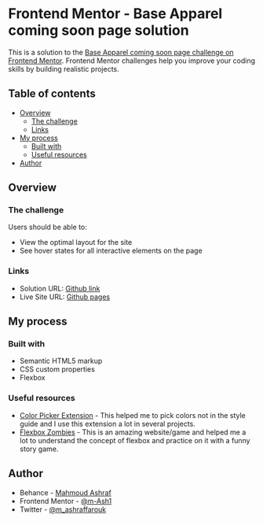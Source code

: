 # Frontend Mentor - Base Apparel coming soon page solution

This is a solution to the [Base Apparel coming soon page challenge on Frontend Mentor](https://www.frontendmentor.io/challenges/base-apparel-coming-soon-page-5d46b47f8db8a7063f9331a0). Frontend Mentor challenges help you improve your coding skills by building realistic projects. 
## Table of contents

- [Overview](#overview)
  - [The challenge](#the-challenge)
  - [Links](#links)
- [My process](#my-process)
  - [Built with](#built-with)
  - [Useful resources](#useful-resources)
- [Author](#author)


## Overview

### The challenge

Users should be able to:

- View the optimal layout for the site 
- See hover states for all interactive elements on the page

### Links

- Solution URL: [Github link](https://github.com/m-Ash1/base-apparel-coming-soon)
- Live Site URL: [Github pages](https://m-ash1.github.io/base-apparel-coming-soon/)

## My process

### Built with

- Semantic HTML5 markup
- CSS custom properties
- Flexbox


### Useful resources

- [Color Picker Extension](https://chrome.google.com/webstore/detail/colorpick-eyedropper/ohcpnigalekghcmgcdcenkpelffpdolg) - This helped me to pick colors not in the style guide and I use this extension a lot in several projects.
- [Flexbox Zombies](https://mastery.games/flexboxzombies/) - This is an amazing website/game and helped me a lot to understand the concept of flexbox and practice on it with a funny story game.

## Author

- Behance - [Mahmoud Ashraf](https://www.behance.net/m_ashraffarouk/)
- Frontend Mentor - [@m-Ash1](https://www.frontendmentor.io/profile/m-Ash1)
- Twitter - [@m_ashraffarouk](https://www.twitter.com/m_ashraffarouk)